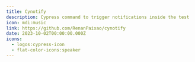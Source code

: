 ```yaml
---
title: Cynotify
description: Cypress command to trigger notifications inside the test
icon: mdi:music
link: https://github.com/RenanPaixao/cynotify
date: 2023-10-02T00:00:00.000Z
icons:
  - logos:cypress-icon
  - flat-color-icons:speaker
---
```



